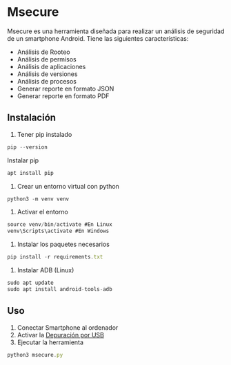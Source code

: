 # Msecure

Msecure es una herramienta diseñada para realizar un análisis de seguridad de un smartphone Android. Tiene las siguientes características:

- Análisis de Rooteo
- Análisis de permisos
- Análisis de aplicaciones
- Análisis de versiones
- Análisis de procesos
- Generar reporte en formato JSON
- Generar reporte en formato PDF

## Instalación

1. Tener pip instalado

```jsx
pip --version
```

Instalar pip

```jsx
apt install pip
```

1. Crear un entorno virtual con python

```jsx
python3 -m venv venv
```

1. Activar el entorno

```jsx
source venv/bin/activate #En Linux
venv\Scripts\activate #En Windows
```

1. Instalar los paquetes necesarios

```jsx
pip install -r requirements.txt
```

1. Instalar ADB (Linux)

```jsx
sudo apt update
sudo apt install android-tools-adb
```

## Uso

1. Conectar Smartphone al ordenador
2. Activar la [Depuración por USB](https://developer.android.com/studio/debug/dev-options?hl=es-419)
3. Ejecutar la herramienta

```jsx
python3 msecure.py
```